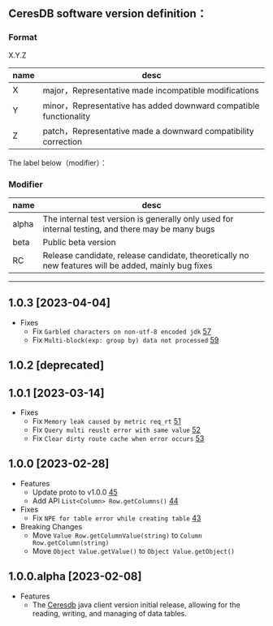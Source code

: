 ## CeresDB software version definition：

### Format
X.Y.Z

| name | desc                                                             |
| --- |------------------------------------------------------------------|
| X | major，Representative made incompatible modifications             |
| Y | minor，Representative has added downward compatible functionality |
| Z | patch，Representative made a downward compatibility correction    |

The label below（modifier）：
### Modifier
| name  | desc |
|-------| --- |
| alpha | The internal test version is generally only used for internal testing, and there may be many bugs |
| beta  | Public beta version |
| RC    | Release candidate, release candidate, theoretically no new features will be added, mainly bug fixes |

---
## 1.0.3 [2023-04-04]
- Fixes
  - Fix `Garbled characters on non-utf-8 encoded jdk` [57](https://github.com/CeresDB/ceresdb-client-java/pull/57)
  - Fix `Multi-block(exp: group by) data not processed` [59](https://github.com/CeresDB/ceresdb-client-java/pull/59)

## 1.0.2 [deprecated]

## 1.0.1 [2023-03-14]
- Fixes
  - Fix `Memory leak caused by metric req_rt` [51](https://github.com/CeresDB/ceresdb-client-java/pull/51)
  - Fix `Query multi reuslt error with same value` [52](https://github.com/CeresDB/ceresdb-client-java/pull/52)
  - Fix `Clear dirty route cache when error occurs` [53](https://github.com/CeresDB/ceresdb-client-java/pull/53)

## 1.0.0 [2023-02-28]
- Features
  - Update proto to v1.0.0 [45](https://github.com/CeresDB/ceresdb-client-java/pull/45)
  - Add API `List<Column> Row.getColumns()` [44](https://github.com/CeresDB/ceresdb-client-java/pull/44)
- Fixes
  - Fix `NPE for table error while creating table` [43](https://github.com/CeresDB/ceresdb-client-java/pull/43)
- Breaking Changes
  - Move `Value Row.getColumnValue(string)` to `Column Row.getColumn(string)`
  - Move `Object Value.getValue()` to `Object Value.getObject()`

## 1.0.0.alpha [2023-02-08]
- Features
  - The [Ceresdb](https://github.com/CeresDB/ceresdb/tree/main) java client version initial release, allowing for the reading, writing, and managing of data tables.
